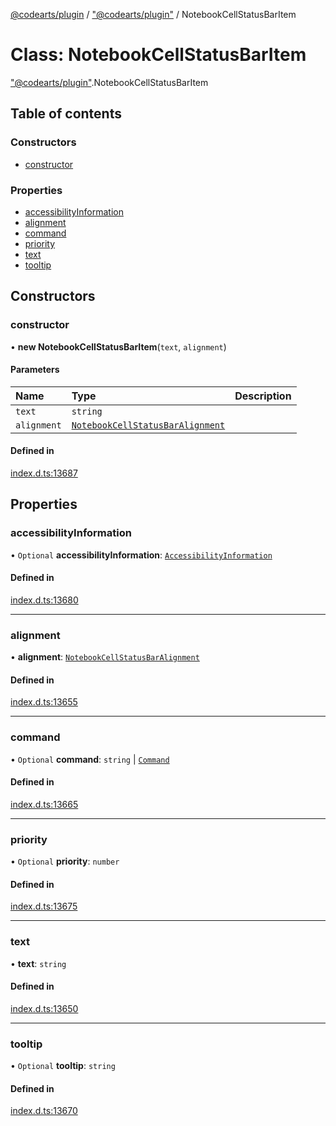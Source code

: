 [@codearts/plugin](../README.md) / ["@codearts/plugin"](../modules/_codearts_plugin_.md) / NotebookCellStatusBarItem

# Class: NotebookCellStatusBarItem

["@codearts/plugin"](../modules/_codearts_plugin_.md).NotebookCellStatusBarItem

## Table of contents

### Constructors

- [constructor](codearts_plugin_.NotebookCellStatusBarItem.md#constructor)

### Properties

- [accessibilityInformation](codearts_plugin_.NotebookCellStatusBarItem.md#accessibilityinformation)
- [alignment](codearts_plugin_.NotebookCellStatusBarItem.md#alignment)
- [command](codearts_plugin_.NotebookCellStatusBarItem.md#command)
- [priority](codearts_plugin_.NotebookCellStatusBarItem.md#priority)
- [text](codearts_plugin_.NotebookCellStatusBarItem.md#text)
- [tooltip](codearts_plugin_.NotebookCellStatusBarItem.md#tooltip)

## Constructors

### constructor

• **new NotebookCellStatusBarItem**(`text`, `alignment`)

#### Parameters

| Name | Type | Description |
| :------ | :------ | :------ |
| `text` | `string` |  |
| `alignment` | [`NotebookCellStatusBarAlignment`](../enums/codearts_plugin_.NotebookCellStatusBarAlignment.md) |  |

#### Defined in

[index.d.ts:13687](https://github.com/huaweicloud/cloudide-plugin-api/blob/203b986/index.d.ts#L13687)

## Properties

### accessibilityInformation

• `Optional` **accessibilityInformation**: [`AccessibilityInformation`](../interfaces/codearts_plugin_.AccessibilityInformation.md)

#### Defined in

[index.d.ts:13680](https://github.com/huaweicloud/cloudide-plugin-api/blob/203b986/index.d.ts#L13680)

___

### alignment

• **alignment**: [`NotebookCellStatusBarAlignment`](../enums/codearts_plugin_.NotebookCellStatusBarAlignment.md)

#### Defined in

[index.d.ts:13655](https://github.com/huaweicloud/cloudide-plugin-api/blob/203b986/index.d.ts#L13655)

___

### command

• `Optional` **command**: `string` \| [`Command`](../interfaces/codearts_plugin_.Command.md)

#### Defined in

[index.d.ts:13665](https://github.com/huaweicloud/cloudide-plugin-api/blob/203b986/index.d.ts#L13665)

___

### priority

• `Optional` **priority**: `number`

#### Defined in

[index.d.ts:13675](https://github.com/huaweicloud/cloudide-plugin-api/blob/203b986/index.d.ts#L13675)

___

### text

• **text**: `string`

#### Defined in

[index.d.ts:13650](https://github.com/huaweicloud/cloudide-plugin-api/blob/203b986/index.d.ts#L13650)

___

### tooltip

• `Optional` **tooltip**: `string`

#### Defined in

[index.d.ts:13670](https://github.com/huaweicloud/cloudide-plugin-api/blob/203b986/index.d.ts#L13670)
